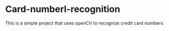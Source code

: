 # Card-numberl-recognition

This is a simple project that uses openCV to recognize credit card numbers.
